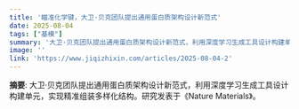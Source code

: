 ```yaml
---
title: '瞄准化学键，大卫·贝克团队提出通用蛋白质架构设计新范式'
date: 2025-08-04
tags: ["基模"]
summary: '大卫·贝克团队提出通用蛋白质架构设计新范式，利用深度学习生成工具设计构建单元，实现精准组装多样化结构。研究发表于《Nature Materials》。'
image: ''
link: 'https://www.jiqizhixin.com/articles/2025-08-04-2'
---
```

**摘要**: 大卫·贝克团队提出通用蛋白质架构设计新范式，利用深度学习生成工具设计构建单元，实现精准组装多样化结构。研究发表于《Nature Materials》。
